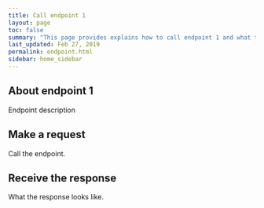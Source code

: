 ```yaml
---
title: Call endpoint 1
layout: page
toc: false
summary: "This page provides explains how to call endpoint 1 and what to expect in the response."
last_updated: Feb 27, 2019
permalink: endpoint.html
sidebar: home_sidebar
---
```


## About endpoint 1

Endpoint description


## Make a request

Call the endpoint.

## Receive the response

What the response looks like.